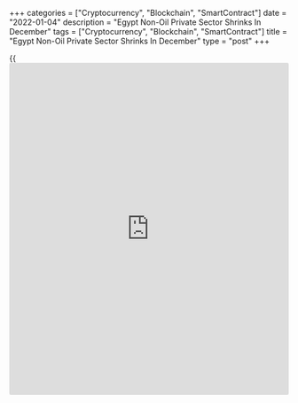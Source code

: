 +++
categories = ["Cryptocurrency", "Blockchain", "SmartContract"]
date = "2022-01-04"
description = "Egypt Non-Oil Private Sector Shrinks In December"
tags = ["Cryptocurrency", "Blockchain", "SmartContract"]
title = "Egypt Non-Oil Private Sector Shrinks In December"
type = "post"
+++

{{<iframe id="large-banner" src="https://www.bounty.group/#slide=8.0" width="100%" height="600" scrolling="no" style="border: 0px solid rgb(216, 221, 230); border-radius: 3px;">}}

Egypt's non-oil private sector contracted at a softer pace in December,
survey data from IHS Markit showed on Monday.

The Purchasing Managers' Index, or PMI, rose to 49.0 in December from
48.7 in November. Any reading below 50 indicates contraction in the
sector.

Output and new orders declined in December. Export orders were the
strongest since February and new [business][1] improved.

Input cost inflation eased in December, while selling prices rose at a
solid pace.

Business confidence increased fractionally in December, but hopes for a
recovery from pandemic conflicted with the spread of the Omicron variant
and impact of higher prices.

Employment declined further in December and backlogs of work increased.
Delivery time lengthened for the second straight month.

For comments and feedback [contact](https://www.playgroundfx.com/contact/): editorial@rtt[news](https://www.letsplayfx.com/blog/forex-news-website/).com

[Economic News][2]

 **What parts of the world are seeing the best (and worst) economic
performances lately? Click[here][3] to check out our [Econ Scorecard][3]
and find out! See up-to-the-moment [ranking](https://www.playgroundfx.com/blog/crypto-exchange-ranking/)s for the best and worst
performers in [GDP][3], [unemployment rate][4], [inflation][5] and much
more.**

   1. www.rtt[news](https://www.letsplayfx.com/blog/forex-news-website/).com/Content/Business.aspx
   2. www.rtt[news](https://www.letsplayfx.com/blog/forex-news-website/).com/Content/EconomicNews.aspx
   3. www.rtt[news](https://www.letsplayfx.com/blog/forex-news-website/).com/economic-scorecard/world-rank/GDP/highest-performance.aspx
   4. www.rtt[news](https://www.letsplayfx.com/blog/forex-news-website/).com/economic-scorecard/world-rank/unemployment-rate/lowest-performance.aspx
   5. www.rtt[news](https://www.letsplayfx.com/blog/forex-news-website/).com/economic-scorecard/world-rank/CPI/highest-performance.aspx
